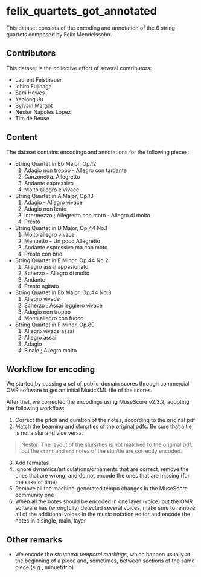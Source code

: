 # felix_quartets_got_annotated
This dataset consists of the encoding and annotation of the 6 string quartets composed by Felix Mendelssohn.

## Contributors
This dataset is the collective effort of several contributors:
- Laurent Feisthauer
- Ichiro Fujinaga
- Sam Howes
- Yaolong Ju
- Sylvain Margot
- Nestor Napoles Lopez
- Tim de Reuse

## Content
The dataset contains encodings and annotations for the following pieces:

- String Quartet in Eb Major, Op.12
  1. Adagio non troppo - Allegro con tardante
  2. Canzonetta. Allegretto
  3. Andante espressivo
  4. Molto allegro e vivace
- String Quartet in A Major, Op.13
  1. Adagio - Allegro vivace
  2. Adagio non lento
  3. Intermezzo ; Allegretto con moto - Allegro di molto
  4. Presto
- String Quartet in D Major, Op.44 No.1
  1. Molto allegro vivace
  2. Menuetto - Un poco Allegretto
  3. Andante espressivo ma con moto
  4. Presto con brio
- String Quartet in E Minor, Op.44 No.2
  1. Allegro assai appasionato
  2. Scherzo - Allegro di molto
  3. Andante
  4. Presto agitato
- String Quartet in Eb Major, Op.44 No.3
  1. Allegro vivace
  2. Scherzo ; Assai leggiero vivace
  3. Adagio non troppo
  4. Molto allegro con fuoco
- String Quartet in F Minor, Op.80
  1. Allegro vivace assai
  2. Allegro assai
  3. Adagio
  4. Finale ; Allegro molto
  
## Workflow for encoding

We started by passing a set of public-domain scores through commercial OMR software to get an initial MusicXML file of the scores.

After that, we corrected the encodings using MuseScore v2.3.2, adopting the following workflow:
1. Correct the pitch and duration of the notes, according to the original pdf
2. Match the beaming and slurs/ties of the original pdfs. Be sure that a tie is not a slur and vice versa. 
> Nestor: The layout of the slurs/ties is not matched to the original pdf, but the `start` and `end` notes of the slur/tie are correctly encoded.
3. Add fermatas
4. Ignore dynamics/articulations/ornaments that are correct, remove the ones that are wrong, and do not encode the ones that are missing (for the sake of time)
5. Remove all the machine-generated tempo changes in the MuseScore community one
6. When all the notes should be encoded in one layer (voice) but the OMR software has (wrongfully) detected several voices, make sure to remove all of the additional voices in the music notation editor and encode the notes in a single, main, layer 

## Other remarks
- We encode the *structural temporal markings*, which happen usually at the beginning of a piece and, sometimes, between sections of the same piece (e.g., minuet/trio)
